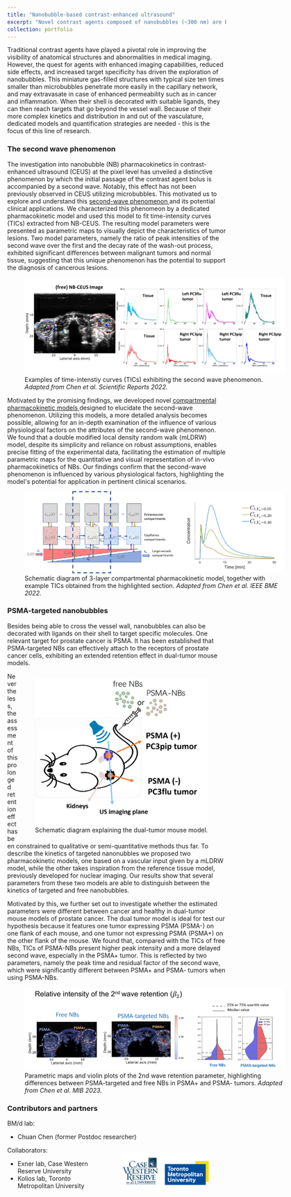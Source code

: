 ```yaml
---
title: "Nanobubble-based contrast-enhanced ultrasound"
excerpt: "Novel contrast agents composed of nanobubbles (~300 nm) are being developed to overcome the limitations of standard clinically-available ultrasound contrast agent. Because of their smaller size, nanobubbles can cross the vascular endothelium and reach targets beyond the vessel wall, opening up new avenues for assessment of vascular permeability and the expression of cancer-specific targets. In this line of research, we developed pharmacokinetic model describing the transport of the nanobubbles in the vasculature and their distribution in tissue, with the aim of extracting quantitative cancer biomarkers. <br/><img src='/images/NB_cover.png' width='300px'>"
collection: portfolio
---
```


Traditional contrast agents have played a pivotal role in improving the visibility of anatomical structures and abnormalities in medical imaging. However, the quest for agents with enhanced imaging capabilities, reduced side effects, and increased target specificity has driven the exploration of nanobubbles. This miniature gas-filled structures with typical size ten times smaller than microbubbles penetrate more easily in the capillary network, and may extravasate in case of enhanced permeability such as in cancer and inflammation. When their shell is decorated with suitable ligands, they can then reach targets that go beyond the vessel wall. Because of their more complex kinetics and distribution in and out of the vasculature, dedicated models and quantification strategies are needed - this is the focus of this line of research.

### The second wave phenomenon

The investigation into nanobubble (NB) pharmacokinetics in contrast-enhanced ultrasound (CEUS) at the pixel level has unveiled a distinctive phenomenon by which the initial passage of the contrast agent bolus is accompanied by a second wave. Notably, this effect has not been previously observed in CEUS utilizing microbubbles. This motivated us to explore and understand this <a href="https://www.nature.com/articles/s41598-022-17756-1" target="_blank"> second-wave phenomenon </a> and its potential clinical applications. We characterized this phenomeon by a dedicated pharmacokinetic model and used this model to fit time-intensity curves (TICs) extracted from NB-CEUS. The resulting model parameters were presented as parametric maps to visually depict the characteristics of tumor lesions. Two model parameters, namely the ratio of peak intensities of the second wave over the first and the decay rate of the wash-out process, exhibited significant differences between malignant tumors and normal tissue, suggesting that this unique phenomenon has the potential to support the diagnosis of cancerous lesions.

<figure style="width:600px;">
  <img src='/images/second_wave.png' alt="Second wave phenomenon" >
  <figcaption>Examples of time-intenstiy curves (TICs) exhibiting the second wave phenomenon. <i>Adapted from Chen et al. Scientific Reports 2022.</i></figcaption> 
</figure>

Motivated by the promising findings, we developed novel  <a href="https://ieeexplore.ieee.org/abstract/document/9799708" target="_blank">compartmental pharmacokinetic models </a> designed to elucidate the second-wave phenomenon. Utilizing this models, a more detailed analysis becomes possible, allowing for an in-depth examination of the influence of various physiological factors on the attributes of the second-wave phenomenon. We found that a double modified local density random walk (mLDRW) model, despite its simplicity and reliance on robust assumptions, enables precise fitting of the experimental data, facilitating the estimation of multiple parametric maps for the quantitative and visual representation of in-vivo pharmacokinetics of NBs. Our findings confirm that the second-wave phenomenon is influenced by various physiological factors, highlighting the model's potential for application in pertinent clinical scenarios.

<figure style="width:600px; ">
  <img src='/images/pk_secondwave.png' alt="3-layer pharmacokinetic model" >
  <figcaption>Schematic diagram of 3-layer compartmental pharmacokinetic model, together with example TICs obtained from the highlighted section. <i>Adapted from Chen et al. IEEE BME 2022.</i></figcaption>
</figure>

### PSMA-targeted nanobubbles
Besides being able to cross the vessel wall, nanobubbles can also be decorated with ligands on their shell to target specific molecules. One relevant target for prostate cancer is PSMA. It has been established that PSMA-targeted NBs can effectively attach to the receptors of prostate cancer cells, exhibiting an extended retention effect in dual-tumor mouse models.  
<figure style="width:400px; float:right ">
  <img src='/images/mouse_model.png' alt="dual tumor mouse model" >
  <figcaption>Schematic diagram explaining the dual-tumor mouse model. </figcaption>
</figure>
Nevertheless, the assessment of this prolonged retention effect has been constrained to qualitative or semi-quantitative methods thus far. 
To describe the kinetics of targeted nanonubbles we proposed two pharmacokinetic models, one based on a vascular input given by a mLDRW model, while the other takes inspiration from the reference tissue model, previously developed for nuclear imaging. Our results show that several parameters from these two models are able to distinguish between the kinetics of targeted and free nanobubbles.

Motivated by this, we further set out to investigate whether the estimated parameters were different between cancer and healthy in dual-tumor mouse models of prostate cancer. The dual tumor model is ideal for test our hypothesis because it features one tumor expressing PSMA (PSMA-) on one flank of each mouse, and one tumor not expressing PSMA (PSMA+) on the other flank of the mouse. We found that, compared with the TICs of free NBs, TICs of PSMA-NBs present higher peak intensity and a more delayed second wave, especially in the PSMA+ tumor. This is reflected by two parameters, namely the peak time and residual factor of the second wave, which were significantly different between PSMA+ and PSMA- tumors when using PSMA-NBs.

<figure style="width:600px; ">
  <img src='/images/psma_comparison.png' alt="Comparison psma positive negative" >
  <figcaption>Parametric maps and violin plots of the 2nd wave retention parameter, highlighting differences between PSMA-targeted and free NBs in PSMA+ and PSMA- tumors. <i>Adapted from Chen et al. MIB 2023.</i></figcaption>
</figure>

### Contributors and partners
BM/d lab:
* Chuan Chen (former Postdoc researcher)

<figure style="width:200px; float:right ">
  <img src='/images/logo_cwru_tmu.png' alt="logos" >
</figure>

Collaborators:
* Exner lab, Case Western Reserve University 
* Kolios lab, Toronto Metropolitan University

